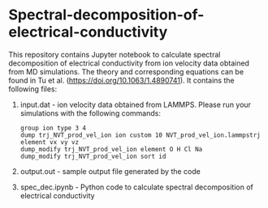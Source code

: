 # Spectral-decomposition-of-electrical-conductivity

This repository contains Jupyter notebook to calculate spectral decomposition of electrical conductivity from ion velocity data obtained from MD simulations. The theory and corresponding equations can be found in Tu et al. (https://doi.org/10.1063/1.4890741). It contains the following files:

1. input.dat - ion velocity data obtained from LAMMPS. Please run your simulations with the following commands:
   ```
   group ion type 3 4
   dump trj_NVT_prod_vel_ion ion custom 10 NVT_prod_vel_ion.lammpstrj element vx vy vz
   dump_modify trj_NVT_prod_vel_ion element O H Cl Na
   dump_modify trj_NVT_prod_vel_ion sort id
   ```

2. output.out - sample output file generated by the code
3. spec_dec.ipynb - Python code to calculate spectral decomposition of electrical conductivity



